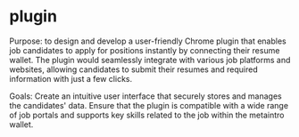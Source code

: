 # plugin

Purpose: to design and develop a user-friendly Chrome plugin that enables job candidates to apply for positions instantly by connecting their resume wallet. The plugin would seamlessly integrate with various job platforms and websites, allowing candidates to submit their resumes and required information with just a few clicks. 

Goals: Create an intuitive user interface that securely stores and manages the candidates' data. Ensure that the plugin is compatible with a wide range of job portals and supports key skills related to the job within the metaintro wallet. 